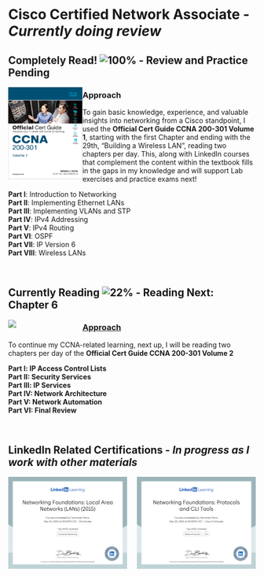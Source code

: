 # Cisco Certified Network Associate - *Currently doing review*
## Completely Read! ![100%](https://progress-bar.xyz/100/?style=flat) - Review and Practice Pending

<img src = "https://github.com/Fernando144ft/My-Work-Repo/blob/a45ca15c2ba7a8cbf0ecdc9a5f2241eb6ef794f5/Cisco%20Certified%20Network%20Associate%20(CCNA)/Images/CCNA%20200-301%20Official%20Cert%20Guide%20Volume%201.png" style = "width:30%; height:auto;" align="left" />

### Approach
To gain basic knowledge, experience, and valuable insights into networking from a Cisco standpoint, I used the **Official Cert Guide CCNA 200-301 Volume 1**, starting with the first Chapter and ending with the 29th, “Building a Wireless LAN”, reading two chapters per day. This, along with LinkedIn courses that complement the content within the textbook fills in the gaps in my knowledge and will support Lab exercises and practice exams next!

   **Part l**: Introduction to Networking  
   **Part II**: Implementing Ethernet LANs  
   **Part Ill**: Implementing VLANs and STP  
   **Part IV**: IPv4 Addressing  
   **Part V**: IPv4 Routing  
   **Part VI**: OSPF  
   **Part VII**: IP Version 6  
   **Part VIII**: Wireless LANs  
   
<br clear="left" />

## Currently Reading ![22%](https://progress-bar.xyz/22/?style=flat) - Reading Next: Chapter 6
<img src = "https://github.com/Fernando144ft/My-Work-Repo/blob/3353f9a6e906c3cae08205d9cd0f4debe43cc6da/Cisco%20Certified%20Network%20Associate%20(CCNA)/Images/CCNA%20200-301%20Official%20Cert%20Guide%20Volume%202.png" style = "width:30%; height:auto;" align="left" />

### <ins>Approach<ins/>
To continue my CCNA-related learning, next up, I will be reading two chapters per day of the **Official Cert Guide CCNA 200-301 Volume 2**

   **Part l: IP Access Control Lists**  
   **Part II: Security Services**  
   **Part Ill: IP Services**  
   **Part IV: Network Architecture**  
   **Part V: Network Automation**  
   **Part VI: Final Review**  

<br clear="left" />

## LinkedIn Related Certifications - *In progress as I work with other materials*
<div class=row>
    <img src = "https://github.com/Fernando144ft/My-Work-Repo/blob/9c44064940c3e5bf4e503ec5b960515a2416ef12/Cisco%20Certified%20Network%20Associate%20(CCNA)/Images/CertificateOfCompletion_Networking%20Foundations%20Local%20Area%20Networks%20LANs%202015_1.png" style = "width:48%; height:auto;" align="left" />
    <img src  = "https://github.com/Fernando144ft/My-Work-Repo/blob/7b28ec0d141abd8a5a5fea934985a891ecac886e/Cisco%20Certified%20Network%20Associate%20(CCNA)/Images/CertificateOfCompletion_Networking%20Foundations%20Protocols%20and%20CLI%20Tools_1.png" style = "width:48%; height:auto;" align="right" />
</div>
